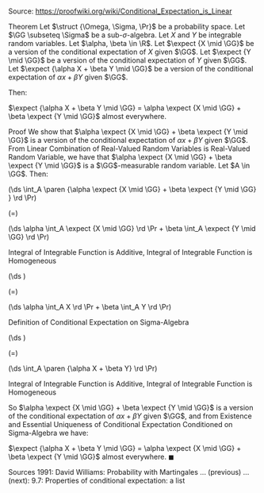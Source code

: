 # 

Source: https://proofwiki.org/wiki/Conditional_Expectation_is_Linear

Theorem
Let $\struct {\Omega, \Sigma, \Pr}$ be a probability space.
Let $\GG \subseteq \Sigma$ be a sub-$\sigma$-algebra.
Let $X$ and $Y$ be integrable random variables.
Let $\alpha, \beta \in \R$. 
Let $\expect {X \mid \GG}$ be a version of the conditional expectation of $X$ given $\GG$.
Let $\expect {Y \mid \GG}$ be a version of the conditional expectation of $Y$ given $\GG$.
Let $\expect {\alpha X + \beta Y \mid \GG}$ be a version of the conditional expectation of $\alpha x + \beta Y$ given $\GG$.

Then:

$\expect {\alpha X + \beta Y \mid \GG} = \alpha \expect {X \mid \GG} + \beta \expect {Y \mid \GG}$ almost everywhere.


Proof
We show that $\alpha \expect {X \mid \GG} + \beta \expect {Y \mid \GG}$ is a version of the conditional expectation of $\alpha x + \beta Y$ given $\GG$.
From Linear Combination of Real-Valued Random Variables is Real-Valued Random Variable, we have that $\alpha \expect {X \mid \GG} + \beta \expect {Y \mid \GG}$ is a $\GG$-measurable random variable.
Let $A \in \GG$.
Then:














\(\ds \int_A \paren {\alpha \expect {X \mid \GG} + \beta \expect {Y \mid \GG} } \rd \Pr\)

\(=\)







\(\ds \alpha \int_A \expect {X \mid \GG} \rd \Pr + \beta \int_A \expect {Y \mid \GG} \rd \Pr\)





Integral of Integrable Function is Additive, Integral of Integrable Function is Homogeneous














\(\ds \)

\(=\)







\(\ds \alpha \int_A X \rd \Pr + \beta \int_A Y \rd \Pr\)





Definition of Conditional Expectation on Sigma-Algebra














\(\ds \)

\(=\)







\(\ds \int_A \paren {\alpha X + \beta Y} \rd \Pr\)





Integral of Integrable Function is Additive, Integral of Integrable Function is Homogeneous



So $\alpha \expect {X \mid \GG} + \beta \expect {Y \mid \GG}$ is a version of the conditional expectation of $\alpha x + \beta Y$ given $\GG$, and from Existence and Essential Uniqueness of Conditional Expectation Conditioned on Sigma-Algebra we have:

$\expect {\alpha X + \beta Y \mid \GG} = \alpha \expect {X \mid \GG} + \beta \expect {Y \mid \GG}$ almost everywhere.
$\blacksquare$


Sources
1991: David Williams: Probability with Martingales ... (previous) ... (next): $9.7$: Properties of conditional expectation: a list




